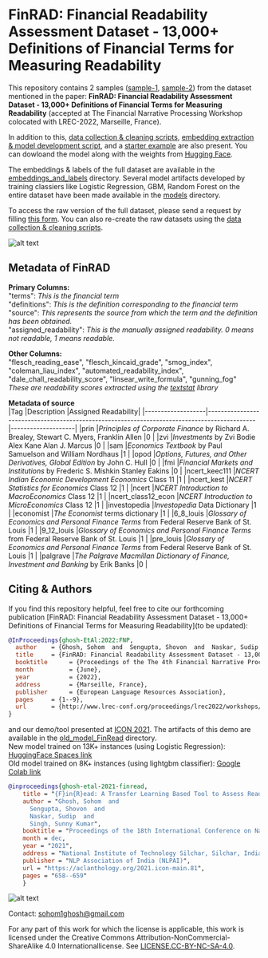 # FinRAD: Financial Readability Assessment Dataset - 13,000+ Definitions of Financial Terms for Measuring Readability

This repository contains 2 samples ([sample-1](https://github.com/sohomghosh/FinRAD_Financial_Readability_Assessment_Dataset/blob/main/data_sample_500.csv), [sample-2](https://github.com/sohomghosh/FinRAD_Financial_Readability_Assessment_Dataset/blob/main/data_sample_1500.csv)) from the dataset mentioned in the paper: **FinRAD: Financial Readability Assessment Dataset - 13,000+ Definitions of Financial Terms for Measuring Readability** (accepted at The Financial Narrative Processing Workshop colocated with LREC-2022, Marseille, France).

In addition to this, [data collection & cleaning scripts](https://github.com/sohomghosh/FinRAD_Financial_Readability_Assessment_Dataset/tree/main/data_collection_cleaning_EDA_scripts), [embedding extraction & model development script](https://github.com/sohomghosh/FinRAD_Financial_Readability_Assessment_Dataset/blob/main/FinRAD_Sentence_FinBERTembedding_Extraction_Modeling_13K.ipynb), and a [starter example](https://github.com/sohomghosh/FinRAD_Financial_Readability_Assessment_Dataset/blob/main/FinRAD_starting_toy_example_on_data_sample_500.ipynb) are also present. You can dowloand the model along with the weights from [Hugging Face](https://huggingface.co/sohomghosh/finrad_model).

The embeddings & labels of the full dataset are available in the [embeddings_and_labels](https://github.com/sohomghosh/FinRAD_Financial_Readability_Assessment_Dataset/tree/main/embeddings_and_labels) directory. Several model artifacts developed by training classiers like Logistic Regression, GBM, Random Forest on the entire dataset have been made available in the [models](https://github.com/sohomghosh/FinRAD_Financial_Readability_Assessment_Dataset/tree/main/models)  directory.

To access the raw version of the full dataset, please send a request by filling [this form](https://forms.gle/hze6qSPc84kuY3McA). You can also re-create the raw datasets using the [data collection & cleaning scripts](https://github.com/sohomghosh/FinRAD_Financial_Readability_Assessment_Dataset/tree/main/data_collection_cleaning_EDA_scripts/).

![alt text](https://github.com/sohomghosh/FinRAD_Financial_Readability_Assessment_Dataset/blob/main/process_flow.png)

## Metadata of FinRAD
**Primary Columns:** <br>
"terms": _This is the financial term_ <br>
"definitions": _This is the definition corresponding to the financial term_ <br>
"source": _This represents the source from which the term and the definition has been obtained._ <br>
"assigned_readability": _This is the manually assigned readability. 0 means not readable, 1 means readable._<br>

**Other Columns:** <br>
"flesch_reading_ease",	"flesch_kincaid_grade",	"smog_index",	"coleman_liau_index",	"automated_readability_index",	"dale_chall_readability_score",	"linsear_write_formula",	"gunning_fog"<br>
_These are readability scores extracted using the [textstat](https://pypi.org/project/textstat/) library_

**Metadata of source**<br>
|Tag                |Description                                                                                  |Assigned Readability|
|-------------------|---------------------------------------------------------------------------------------------|--------------------|
|prin               |_Principles of Corporate Finance_ by Richard A. Brealey, Stewart C. Myers, Franklin Allen  |0                   |
|zvi                |_Investments_ by Zvi Bodie Alex Kane Alan J. Marcus                                        |0                   |
|sam                |_Economics Textbook_ by Paul Samuelson and William Nordhaus                                |1                   |
|opod               |_Options, Futures, and Other Derivatives, Global Edition_ by John C. Hull                  |0                   |
|fmi                |_Financial Markets and Institutions_ by Frederic S. Mishkin Stanley Eakins                 |0                   |
|ncert_keec111      |_NCERT Indian Economic Development Economics_ Class 11                                     |1                   |
|ncert_kest         |_NCERT Statistics for Economics_ Class 12                                                  |1                   |
|ncert              |_NCERT Introduction to MacroEconomics_ Class 12                                            |1                   |
|ncert_class12_econ |_NCERT Introduction to MicroEconomics_ Class 12                                            |1                   |
|investopedia       |_Investopedia_ Data Dictionary                                                             |1                   |
|economist          |_The Economist_ terms dictionary                                                           |1                   |
|6_8_louis          |_Glossary of Economics and Personal Finance Terms_ from Federal Reserve Bank of St. Louis  |1                   |
|9_12_louis         |_Glossary of Economics and Personal Finance Terms_ from Federal Reserve Bank of St. Louis  |1                   |
|pre_louis          |_Glossary of Economics and Personal Finance Terms_ from Federal Reserve Bank of St. Louis  |1                   |
|palgrave           |_The Palgrave Macmillan Dictionary of Finance, Investment and Banking_ by Erik Banks       |0                   |       

## Citing & Authors
If you find this repository helpful, feel free to cite our forthcoming publication [FinRAD: Financial Readability Assessment Dataset - 13,000+ Definitions of Financial Terms for Measuring Readability](to be updated):
```bibtex 
@InProceedings{ghosh-EtAl:2022:FNP,
  author    = {Ghosh, Sohom  and  Sengupta, Shovon  and  Naskar, Sudip Kumar and  Singh, Sunny Kumar},
  title     = {FinRAD: Financial Readability Assessment Dataset - 13,000+ Definitions of Financial Terms for Measuring Readability},
  booktitle      = {Proceedings of the The 4th Financial Narrative Processing Workshop @LREC2022},
  month          = {June},
  year           = {2022},
  address        = {Marseille, France},
  publisher      = {European Language Resources Association},
  pages     = {1--9},
  url       = {http://www.lrec-conf.org/proceedings/lrec2022/workshops/FNP/pdf/2022.fnp-1.1.pdf}
}
```
and our demo/tool presented at [ICON 2021](http://icon2021.nits.ac.in/coloc_events.html). The artifacts of this demo are available in the [old_model_FinRead](https://github.com/sohomghosh/FinRAD_Financial_Readability_Assessment_Dataset/tree/main/old_model_FinRead) directory. <br>
New model trained on 13K+ instances (using Logistic Regression): [HuggingFace Spaces link](https://huggingface.co/spaces/sohomghosh/FinRead) <br>
Old model trained on 8K+ instances (using lightgbm classifier): [Google Colab link](https://colab.research.google.com/drive/18K_X_sONhA0SHIl96c-KUyhwlOFLtp1z?usp=sharing)

```bibtex 
@inproceedings{ghosh-etal-2021-finread,
    title = "{F}in{R}ead: A Transfer Learning Based Tool to Assess Readability of Definitions of Financial Terms",
    author = "Ghosh, Sohom  and
      Sengupta, Shovon  and
      Naskar, Sudip  and
      Singh, Sunny Kumar",
    booktitle = "Proceedings of the 18th International Conference on Natural Language Processing (ICON)",
    month = dec,
    year = "2021",
    address = "National Institute of Technology Silchar, Silchar, India",
    publisher = "NLP Association of India (NLPAI)",
    url = "https://aclanthology.org/2021.icon-main.81",
    pages = "658--659"
    }
```
![alt text](https://github.com/sohomghosh/FinRAD_Financial_Readability_Assessment_Dataset/blob/main/old_model_FinRead/FinRead_gradio.png)



Contact: sohom1ghosh@gmail.com



For any part of this work for which the license is applicable, this work is licensed under the Creative Commons Attribution-NonCommercial-ShareAlike 4.0 Internationallicense. See [LICENSE.CC-BY-NC-SA-4.0](https://github.com/sohomghosh/FinRAD_Financial_Readability_Assessment_Dataset/blob/main/LICENSE).

